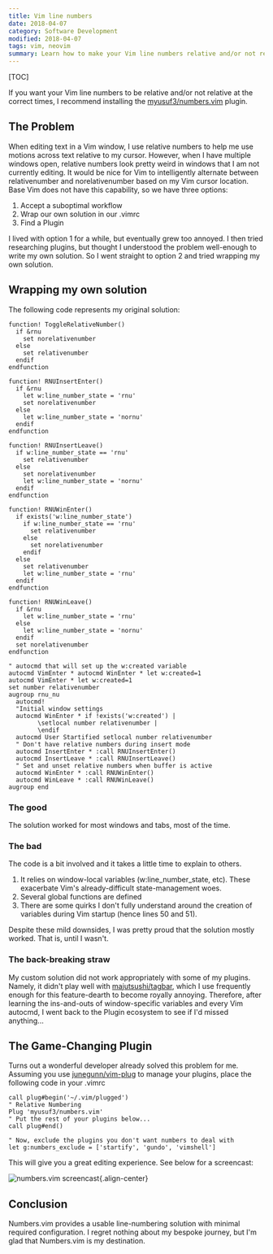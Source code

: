 ```yaml
---
title: Vim line numbers
date: 2018-04-07
category: Software Development
modified: 2018-04-07
tags: vim, neovim
summary: Learn how to make your Vim line numbers relative and/or not relative at optimal times.
---
```


[TOC]

If you want your Vim line numbers to be relative and/or not relative at the correct times, I recommend installing the [myusuf3/numbers.vim](https://github.com/myusuf3/numbers.vim) plugin.

## The Problem

When editing text in a Vim window, I use relative numbers to help me use motions across text relative to my cursor. However, when I have multiple windows open, relative numbers look pretty weird in windows that I am not currently editing. It would be nice for Vim to intelligently alternate between relativenumber and norelativenumber based on my Vim cursor location. Base Vim does not have this capability, so we have three options:

1. Accept a suboptimal workflow
2. Wrap our own solution in our .vimrc
3. Find a Plugin

I lived with option 1 for a while, but eventually grew too annoyed. I then tried researching plugins, but thought I understood the problem well-enough to write my own solution. So I went straight to option 2 and tried wrapping my own solution.

## Wrapping my own solution

The following code represents my original solution:

```vim
function! ToggleRelativeNumber()
  if &rnu
    set norelativenumber
  else
    set relativenumber
  endif
endfunction

function! RNUInsertEnter()
  if &rnu
    let w:line_number_state = 'rnu'
    set norelativenumber
  else
    let w:line_number_state = 'nornu'
  endif
endfunction

function! RNUInsertLeave()
  if w:line_number_state == 'rnu'
    set relativenumber
  else
    set norelativenumber
    let w:line_number_state = 'nornu'
  endif
endfunction

function! RNUWinEnter()
  if exists('w:line_number_state')
    if w:line_number_state == 'rnu'
      set relativenumber
    else
      set norelativenumber
    endif
  else
    set relativenumber
    let w:line_number_state = 'rnu'
  endif
endfunction

function! RNUWinLeave()
  if &rnu
    let w:line_number_state = 'rnu'
  else
    let w:line_number_state = 'nornu'
  endif
  set norelativenumber
endfunction

" autocmd that will set up the w:created variable
autocmd VimEnter * autocmd WinEnter * let w:created=1
autocmd VimEnter * let w:created=1
set number relativenumber
augroup rnu_nu
  autocmd!
  "Initial window settings
  autocmd WinEnter * if !exists('w:created') |
        \setlocal number relativenumber |
        \endif
  autocmd User Startified setlocal number relativenumber
  " Don't have relative numbers during insert mode
  autocmd InsertEnter * :call RNUInsertEnter()
  autocmd InsertLeave * :call RNUInsertLeave()
  " Set and unset relative numbers when buffer is active
  autocmd WinEnter * :call RNUWinEnter()
  autocmd WinLeave * :call RNUWinLeave()
augroup end
```

### The good

The solution worked for most windows and tabs, most of the time.

### The bad

The code is a bit involved and it takes a little time to explain to others.

1. It relies on window-local variables (w:line_number_state, etc). These exacerbate Vim's already-difficult state-management woes.
2. Several global functions are defined
3. There are some quirks I don't fully understand around the creation of variables during Vim startup (hence lines 50 and 51).

Despite these mild downsides, I was pretty proud that the solution mostly worked. That is, until I wasn't.

### The back-breaking straw

My custom solution did not work appropriately with some of my plugins. Namely, it didn't play well with [majutsushi/tagbar](https://github.com/majutsushi/tagbar), which I use frequently enough for this feature-dearth to become royally annoying. Therefore, after learning the ins-and-outs of window-specific variables and every Vim autocmd, I went back to the Plugin ecosystem to see if I'd missed anything\...

## The Game-Changing Plugin

Turns out a wonderful developer already solved this problem for me. Assuming you use [junegunn/vim-plug](https://github.com/junegunn/vim-plug) to manage your plugins, place the following code in your .vimrc

```vim
call plug#begin('~/.vim/plugged')
" Relative Numbering
Plug 'myusuf3/numbers.vim'
" Put the rest of your plugins below...
call plug#end()

" Now, exclude the plugins you don't want numbers to deal with
let g:numbers_exclude = ['startify', 'gundo', 'vimshell']
```

This will give you a great editing experience. See below for a screencast:

![numbers.vim screencast]({static}/gif/numbers-vim.gif){.align-center}

## Conclusion

Numbers.vim provides a usable line-numbering solution with minimal required configuration. I regret nothing about my bespoke journey, but I'm glad that Numbers.vim is my destination.
